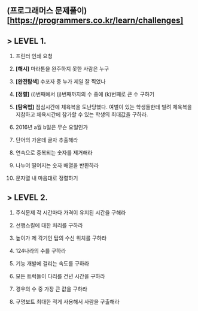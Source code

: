 ## **(프로그래머스 문제풀이)[https://programmers.co.kr/learn/challenges]**

## > LEVEL 1.<br/>
1. 프린터 인쇄 요청

2. **[해시]** 마라톤을 완주하지 못한 사람은 누구

3. **[완전탐색]** 수포자 중 누가 제일 잘 찍었나

4. **[정렬]** (i)번째에서 (j)번째까지의 수 중에 (k)번째로 큰 수 구하기

5. **[탐욕법]** 점심시간에 체육복을 도난당했다. 여벌이 있는 학생들한테 빌려 체육복을 지참하고 체육시간에 참가할 수 있는 학생의 최대값을 구하라.

6. 2016년 a월 b일은 무슨 요일인가

7. 단어의 가운데 글자 추출해라

8. 연속으로 중복되는 숫자를 제거해라

9. 나누어 떨어지는 숫자 배열을 반환하라

10. 문자열 내 마음대로 정렬하기

## > LEVEL 2.<br/>
1. 주식문제 각 시간마다 가격이 유지된 시간을 구해라

2. 선행스킬에 대한 처리를 구하라

3. 높이가 제 각기인 탑의 수신 위치를 구하라

4. 124나라의 수를 구하라

5. 기능 개발에 걸리는 속도를 구하라

6. 모든 트럭들이 다리를 건넌 시간을 구하라

7. 경우의 수 중 가장 큰 값을 구하라

8. 구명보트 최대한 적게 사용해서 사람을 구출해라